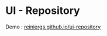 UI - Repository
===============

Demo : <a href="http://reiniergs.github.io/ui-repository">reiniergs.github.io/ui-repository</a>
